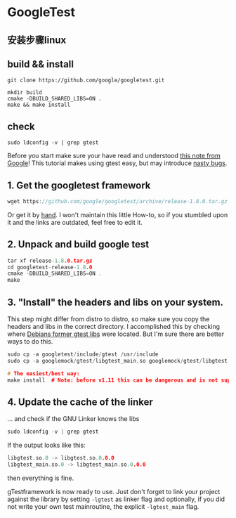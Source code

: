 # GoogleTest

## 安装步骤linux

## build && install

```shell
git clone https://github.com/google/googletest.git

mkdir build 
cmake -DBUILD_SHARED_LIBS=ON .
make && make install
```

## check

```shell
sudo ldconfig -v | grep gtest
```

Before you start make sure your have read and understood [this note from Google](https://github.com/google/googletest/blob/36066cfecf79267bdf46ff82ca6c3b052f8f633c/googletest/docs/faq.md#why-is-it-not-recommended-to-install-a-pre-compiled-copy-of-google-test-for-example-into-usrlocal)! This tutorial makes using gtest easy, but may introduce [nasty bugs](https://stackoverflow.com/questions/9183540/linking-error-when-building-google-test-on-mac-commandline/20974890#20974890).

## 1. Get the googletest framework

```cpp
wget https://github.com/google/googletest/archive/release-1.8.0.tar.gz
```

Or get it by [hand](https://github.com/google/googletest/releases). I won't maintain this little How-to, so if you stumbled upon it and the links are outdated, feel free to edit it.

## 2. Unpack and build google test

```cpp
tar xf release-1.8.0.tar.gz
cd googletest-release-1.8.0
cmake -DBUILD_SHARED_LIBS=ON .
make
```

## 3. "Install" the headers and libs on your system.

This step might differ from distro to distro, so make sure you copy the headers and libs in the correct directory. I accomplished this by checking where [Debians former gtest libs](http://packages.debian.org/squeeze/amd64/libgtest-dev/filelist) were located. But I'm sure there are better ways to do this.

```cpp
sudo cp -a googletest/include/gtest /usr/include
sudo cp -a googlemock/gtest/libgtest_main.so googlemock/gtest/libgtest.so /usr/lib/

# The easiest/best way:
make install  # Note: before v1.11 this can be dangerous and is not supported
```

## 4. Update the cache of the linker

... and check if the GNU Linker knows the libs

```cpp
sudo ldconfig -v | grep gtest
```

If the output looks like this:

```cpp
libgtest.so.0 -> libgtest.so.0.0.0
libgtest_main.so.0 -> libgtest_main.so.0.0.0
```

then everything is fine.

gTestframework is now ready to use. Just don't forget to link your project against the library by setting `-lgtest` as linker flag and optionally, if you did not write your own test mainroutine, the explicit `-lgtest_main` flag.